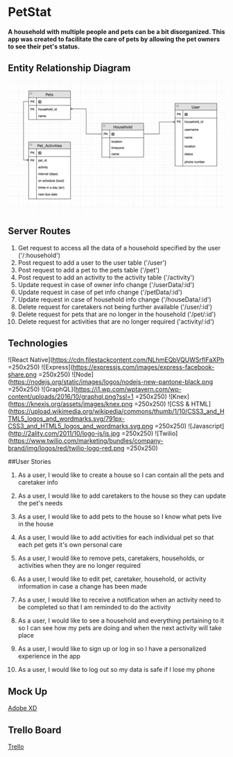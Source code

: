 # PetStat

#### A household with multiple people and pets can be a bit disorganized. This app was created to facilitate the care of pets by allowing the pet owners to see their pet's status.

## Entity Relationship Diagram
![Entity Relationship Diagram](erd.png)

## Server Routes
1. Get request to access all the data of a household specified by the user
    ('/:household')
2. Post request to add a user to the user table
    ('/user')
3. Post request to add a pet to the pets table
    ('/pet')
4. Post request to add an activity to the activity table
    ('/activity')
5. Update request in case of owner info change
    ('/userData/:id')
6. Update request in case of pet info change
    ('/petData/:id')
7. Update request in case of household info change
    ('/houseData/:id')
8. Delete request for caretakers not being further available
    ('/user/:id')
9. Delete request for pets that are no longer in the household
    ('/pet/:id')
10. Delete request for activities that are no longer required
    ('activity/:id')

## Technologies
![React Native](https://cdn.filestackcontent.com/NLhmEQbVQUWSrfIFaXPh =250x250)
![Express](https://expressjs.com/images/express-facebook-share.png =250x250)
![Node](https://nodejs.org/static/images/logos/nodejs-new-pantone-black.png =250x250)
![GraphQL](https://i1.wp.com/wptavern.com/wp-content/uploads/2016/10/graphql.png?ssl=1 =250x250)
![Knex](https://knexjs.org/assets/images/knex.png =250x250)
![CSS & HTML](https://upload.wikimedia.org/wikipedia/commons/thumb/1/10/CSS3_and_HTML5_logos_and_wordmarks.svg/791px-CSS3_and_HTML5_logos_and_wordmarks.svg.png =250x250)
![Javascript](http://2ality.com/2011/10/logo-js/js.jpg =250x250)
![Twilio](https://www.twilio.com/marketing/bundles/company-brand/img/logos/red/twilio-logo-red.png =250x250)

##User Stories
1. As a user, I would like to create a house so I can contain all the pets and caretaker info

2. As a user, I would like to add caretakers to the house so they can update the pet's needs

3. As a user, I would like to add pets to the house so I know what pets live in the house

4. As a user, I would like to add activities for each individual pet so that each pet gets it's own personal care

5. As a user, I would like to remove pets, caretakers, households, or activities when they are no longer required

6. As a user, I would like to edit pet, caretaker, household, or activity information in case a change has been made

7. As a user, I would like to receive a notification when an activity need to be completed so that I am reminded to do the activity

8. As a user, I would like to see a household and everything pertaining to it so I can see how my pets are doing and when the next activity will take place

9. As a user, I would like to sign up or log in so I have a personalized experience in the app

10. As a user, I would like to log out so my data is safe if I lose my phone

## Mock Up
[Adobe XD](https://xd.adobe.com/view/24a0eda8-c5c7-4ea6-7540-bebbe1860c0b-5291/)

## Trello Board
[Trello](https://trello.com/b/6uBnQbyQ/petstat)
